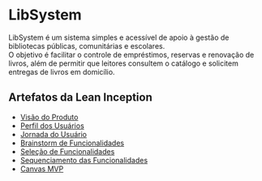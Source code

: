 # LibSystem

LibSystem é um sistema simples e acessível de apoio à gestão de bibliotecas públicas, comunitárias e escolares.  
O objetivo é facilitar o controle de empréstimos, reservas e renovação de livros, além de permitir que leitores consultem o catálogo e solicitem entregas de livros em domicílio.

## Artefatos da Lean Inception

- [Visão do Produto](docs/1-visao-do-produto.md)
- [Perfil dos Usuários](docs/2-perfil-dos-usuarios.md)
- [Jornada do Usuário](docs/3-jornada-do-usuario.md)
- [Brainstorm de Funcionalidades](docs/4-feature-brainstorm.md)
- [Seleção de Funcionalidades](docs/5-feature-selection.md)
- [Sequenciamento das Funcionalidades](docs/6-feature-sequencer.md)
- [Canvas MVP](docs/7-canvas-mvp.md)
